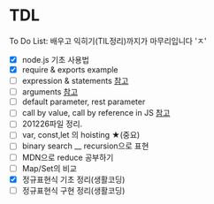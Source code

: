 # TDL
To Do List: 배우고 익히기(TIL정리)까지가 마무리입니다 'ㅈ' 

- [x] node.js 기초 사용법  
- [x] require & exports example
- [ ] expression & statements
  [참고](https://gusdnd852.tistory.com/68)
- [ ] arguments
  [참고](https://boycoding.tistory.com/21)
- [ ] default parameter, rest parameter
- [ ] call by value, call by reference in JS
  [참고](https://code-masterjung.tistory.com/32)
- [ ] 201226파일 정리.
- [ ] var, const,let 의 hoisting ★(중요)
- [ ] binary search __ recursion으로 표현
- [ ] MDN으로 reduce 공부하기
- [ ] Map/Set의 비교
- [x] 정규표현식 기초 정리(생활코딩)
- [ ] 정규표현식 구현 정리(생활코딩)
